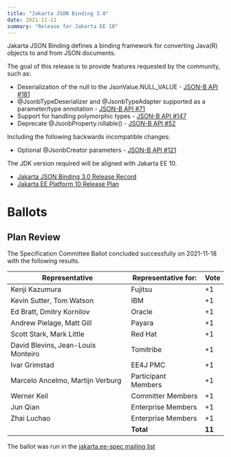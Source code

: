 ```yaml
---
title: "Jakarta JSON Binding 3.0"
date: 2021-11-11
summary: "Release for Jakarta EE 10"
---
```

Jakarta JSON Binding defines a binding framework for converting Java(R) objects to and from JSON documents.

The goal of this release is to provide features requested by the community, such as:

* Deserialization of the null to the JsonValue.NULL_VALUE - [JSON-B API #181](https://github.com/eclipse-ee4j/jsonb-api/issues/181)
* @JsonbTypeDeserializer and @JsonbTypeAdapter supported as a parameter/type annotation - [JSON-B API #71](https://github.com/eclipse-ee4j/jsonb-api/issues/71)
* Support for handling polymorphic types - [JSON-B API #147](https://github.com/eclipse-ee4j/jsonb-api/issues/147)
* Deprecate @JsonbProperty.nillable() - [JSON-B API #52](https://github.com/eclipse-ee4j/jsonb-api/issues/52)

Including the following backwards incompatible changes:

* Optional @JsonbCreator parameters - [JSON-B API #121](https://github.com/eclipse-ee4j/jsonb-api/issues/121)

The JDK version required will be aligned with Jakarta EE 10.

* [Jakarta JSON Binding 3.0 Release Record](https://projects.eclipse.org/projects/ee4j.jsonb/releases/3.0.0)
* [Jakarta EE Platform 10 Release Plan](https://eclipse-ee4j.github.io/jakartaee-platform/jakartaee10/JakartaEE10ReleasePlan)

# Ballots

## Plan Review

The Specification Committee Ballot concluded successfully on 2021-11-18 with the following results.

| Representative                                 | Representative for: |  Vote   |
|------------------------------------------------|---------------------|---------|
| Kenji Kazumura                                 | Fujitsu             |    +1   |
| Kevin Sutter, Tom Watson                       | IBM                 |    +1   |
| Ed Bratt, Dmitry Kornilov                      | Oracle              |    +1   |
| Andrew Pielage, Matt Gill                      | Payara              |    +1   |
| Scott Stark, Mark Little                       | Red Hat             |    +1   |
| David Blevins, Jean-Louis Monteiro             | Tomitribe           |    +1   |
| Ivar Grimstad                                  | EE4J PMC            |    +1   |
| Marcelo Ancelmo, Martijn Verburg               | Participant Members |    +1   |
| Werner Keil                                    | Committer Members   |    +1   |
| Jun Qian                                       | Enterprise Members  |    +1   |
| Zhai Luchao                                    | Enterprise Members  |    +1   |
|                                                | **Total**           |  **11** |

The ballot was run in the [jakarta.ee-spec mailing list](https://www.eclipse.org/lists/jakarta.ee-spec/msg02028.html)